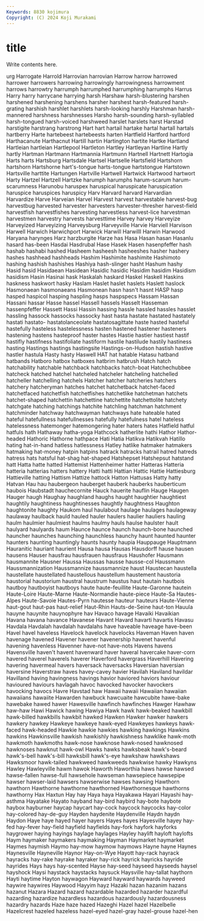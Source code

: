 ```yaml
---
Keywords: 8830 kojimura
Copyright: (C) 2024 Koji Murakami
---
```


# title

Write contents here.



urg Harrogate Harrold Harrovian harrovian Harrow harrow harrowed harrower harrowers
harrowing harrowingly harrowingness harrowment harrows harrowtry harrumph harrumphed harrumphing harrumphs
Harrus Harry harry harrycane harrying harsh Harshaw harsh-blustering harshen harshened
harshening harshens harsher harshest harsh-featured harsh-grating harshish harshlet harshlets harsh-looking
harshly Harshman harsh-mannered harshness harshnesses Harsho harsh-sounding harsh-syllabled harsh-tongued harsh-voiced
harshweed harslet harslets harst Harstad harstigite harstrang harstrong Hart hart
hartail hartake hartal hartall hartals hartberry Harte hartebeest hartebeests harten
Hartfield Hartford hartford Harthacanute Harthacnut Hartill hartin Hartington hartite Hartke
Hartland Hartleian hartleian Hartlepool Hartleton Hartley Hartleyan Hartline Hartly hartly
Hartman Hartmann Hartmannia Hartmunn Hartnell Hartnett Hartogia Harts harts Hartsburg
Hartsdale Hartsel Hartselle Hartsfield Hartshorn hartshorn Hartshorne hart's-tongue harts-tongue hartstongue
Hartstown Hartsville harttite Hartungen Hartville Hartwell Hartwick Hartwood hartwort Harty
Hartzel Hartzell Hartzke harumph harumphs harum-scarum harum-scarumness Harunobu haruspex haruspical
haruspicate haruspication haruspice haruspices haruspicy Harv Harvard harvard Harvardian Harvardize
Harve Harveian Harvel Harvest harvest harvestable harvest-bug harvestbug harvested harvester
harvesters harvester-thresher harvest-field harvestfish harvestfishes harvesting harvestless harvest-lice harvestman harvestmen
harvestry harvests harvesttime Harvey harvey Harveyize Harveyized Harveyizing Harveysburg Harveyville
Harvie Harviell Harvison Harwell Harwich Harwichport Harwick Harwill Harwilll Harwin
Harwood Haryana harynges Harz harzburgite Harze has Hasa Hasan hasan
Hasanlu hasard has-been Hasdai Hasdrubal Hase Hasek Hasen hasenpfeffer hash
hashab hashabi hashed Hasheem hasheesh hasheeshes hasher hashery hashes hashhead
hashheads Hashim Hashimite hashimite Hashimoto hashing hashish hashishes Hashiya hash-slinger
hasht Hashum hashy Hasid hasid Hasidaean Hasidean Hasidic hasidic Hasidim
hasidim Hasidism hasidism Hasin Hasinai hask Haskalah haskard Haskel Haskell
Haskins haskness haskwort hasky Haslam Haslet haslet haslets Haslett haslock
Hasmonaean hasmonaeans Hasmonean hasn hasn't hasnt HASP hasp hasped haspicol
hasping haspling hasps haspspecs Hassam Hassan Hassani hassar Hasse hassel
Hassell hassels Hasselt Hasseman hassenpfeffer Hassett Hassi Hassin hassing hassle
hassled hassles hasslet hassling hassock hassocks hassocky hast hasta hastate
hastated hastately hastati hastato- hastatolanceolate hastatosagittate haste hasted hasteful hastefully
hasteless hastelessness hasten hastened hastener hasteners hastening hastens hasteproof haster
hastes Hastie hastier hastiest hastif hastifly hastifness hastifoliate hastiform hastile
hastilude hastily hastiness hasting Hastings hastings hastingsite Hastings-on-Hudson hastish hastive
hastler hastula Hasty hasty Haswell HAT hat hatable Hatasu hatband
hatbands Hatboro hatbox hatboxes hatbrim hatbrush Hatch hatch hatchability hatchable
hatchback hatchbacks hatch-boat Hatchechubbee hatcheck hatched hatchel hatcheled hatcheler hatcheling
hatchelled hatcheller hatchelling hatchels Hatcher hatcher hatcheries hatchers hatchery hatcheryman
hatches hatchet hatchetback hatchet-faced hatchetfaced hatchetfish hatchetfishes hatchetlike hatchetman hatchets
hatchet-shaped hatchettin hatchettine hatchettite hatchettolite hatchety hatchgate hatching hatchings hatchite
hatchling hatchman hatchment hatchminder hatchway hatchwayman hatchways hate hateable hated
hateful hatefullness hatefullnesses hatefully hatefulness hatel hateless hatelessness hatemonger hatemongering
hater haters hates Hatfield hatful hatfuls hath Hathaway hatha-yoga Hathcock
hatherlite hathi Hathor Hathor-headed Hathoric Hathorne hathpace Hati Hatia Hatikva
Hatikvah Hatillo hating hat-in-hand hatless hatlessness Hatley hatlike hatmaker hatmakers
hatmaking hat-money hatpin hatpins hatrack hatracks hatrail hatred hatreds hatress
hats hatsful hat-shag hat-shaped Hatshepset Hatshepsut hatstand hatt Hatta hatte
hatted Hattemist Hattenheimer hatter Hatteras Hatteria hatteria hatterias hatters hattery
Hatti hatti Hattian Hattic Hattie Hattiesburg Hattieville hatting Hattism Hattize
hattock Hatton Hattusas Hatty hatty Hatvan Hau hau haubergeon hauberget
hauberk hauberks hauberticum haubois Haubstadt hauchecornite Hauck hauerite hauflin Hauge
Haugen Hauger haugh Haughay haughland haughs haught haughtier haughtiest haughtily
haughtiness haughtinesses haughtly haughtness Haughton haughtonite haughty Haukom haul haulabout
haulage haulages haulageway haulaway haulback hauld hauled hauler haulers haulier
hauliers hauling haulm haulmier haulmiest haulms haulmy hauls haulse haulster
hault haulyard haulyards haum Haunce haunce haunch haunch-bone haunched hauncher
haunches haunching haunchless haunchy haunt haunted haunter haunters haunting hauntingly
haunts haunty haupia Hauppauge Hauptmann Hauranitic hauriant haurient Hausa hausa
Hausas Hausdorff hause hausen hausens Hauser hausfrau hausfrauen hausfraus Haushofer
Hausmann hausmannite Hausner Haussa Haussas hausse hausse-col Haussmann Haussmannization Haussmannize
haussmannize haust Haustecan haustella haustellate haustellated haustellous haustellum haustement haustoria
haustorial haustorium haustral haustrum haustus haut hautain hautbois hautboy hautboyist
hautboys haute haute-feuillite Haute-Garonne hautein Haute-Loire Haute-Marne Haute-Normandie haute-piece Haute-Sa
Hautes-Alpes Haute-Savoie Hautes-Pyrn hautesse hauteur hauteurs Haute-Vienne haut-gout haut-pas haut-relief
Haut-Rhin Hauts-de-Seine haut-ton Hauula hauyne hauynite hauynophyre hav Havaco havage
Havaiki Havaikian Havana havana havance Havanese Havant Havard havarti havartis
Havasu Havdala Havdalah havdalah havdalahs have haveable haveage have-been Havel
havel haveless Havelock havelock havelocks Haveman Haven haven havenage havened
Havener havener havenership havenet havenful havening havenless Havenner have-not have-nots
Havens havens Havensville haven't havent havenward haver haveral havercake haver-corn
havered haverel haverels haverer Haverford havergrass Haverhill Havering havering havermeal
havers haversack haversacks Haversian haversian haversine Haverstraw haves havey-cavey havier
Havilah Haviland havildar Havilland having havingness havings havior haviored haviors
haviour havioured haviours havlagah havoc havocked havocker havockers havocking havocs
Havre Havstad haw Hawaii hawaii Hawaiian hawaiian hawaiians hawaiite Hawarden
hawbuck hawcuaite hawcubite hawe-bake hawebake hawed hawer Hawesville hawfinch hawfinches
Hawger Hawhaw haw-haw Hawi Hawick hawing Hawiya Hawk hawk hawk-beaked
hawkbill hawk-billed hawkbills hawkbit hawked Hawken Hawker hawker hawkers hawkery
hawkey Hawkeye hawkeye hawk-eyed Hawkeyes hawkeys hawk-faced hawk-headed Hawkie hawkie
hawkies hawking hawkings Hawkins hawkins Hawkinsville hawkish hawkishly hawkishness hawklike
hawk-moth hawkmoth hawkmoths hawk-nose hawknose hawk-nosed hawknosed hawknoses hawknut hawk-owl
Hawks hawks hawksbeak hawk's-beard hawk's-bell hawk's-bill hawksbill hawk's-eye hawkshaw hawkshaws
Hawksmoor hawk-tailed hawkweed hawkweeds hawkwise hawky Hawkyns Hawley Hawleyville hawm
hawok Haworth Haworthia haws hawse hawsed hawse-fallen hawse-full hawsehole hawseman
hawsepiece hawsepipe hawser hawser-laid hawsers hawserwise hawses hawsing Hawthorn hawthorn
Hawthorne hawthorne hawthorned Hawthornesque hawthorns hawthorny Hax Haxtun Hay hay
Haya haya Hayakawa Hayari Hayashi hay-asthma Hayatake Hayato hayband hay-bird
haybird hay-bote haybote haybox hayburner haycap haycart hay-cock haycock haycocks
hay-color hay-colored hay-de-guy Hayden haydenite Haydenville Haydn haydn Haydon Haye
haye hayed hayer hayers Hayes hayes Hayesville hayey hay-fed hay-fever
hay-field hayfield hayfields hay-fork hayfork hayforks haygrower haying hayings haylage
haylages Hayley haylift hayloft haylofts Haym haymaker haymakers haymaking Hayman
Haymarket haymarket Haymes haymish Haymo hay-mow haymow haymows Hayne hayne
Haynes Haynesville Hayneville Haynor Hay-on-Wye Hayott hay-rack hayrack hayracks hay-rake
hayrake hayraker hay-rick hayrick hayricks hayride hayrides Hays hays hay-scented
Hayse hay-seed hayseed hayseeds haysel hayshock Haysi haystack haystacks haysuck
Haysville hay-tallat haythorn Hayti haytime Hayton haywagon Hayward hayward haywards
hayweed haywire haywires Haywood Hayyim hayz Hazaki hazan hazanim hazans
hazanut Hazara Hazard hazard hazardable hazarded hazarder hazardful hazarding hazardize
hazardless hazardous hazardously hazardousness hazardry hazards Haze haze hazed Hazeghi
Hazel hazel Hazelbelle Hazelcrest hazeled hazeless hazel-eyed hazel-gray hazel-grouse hazel-hen
